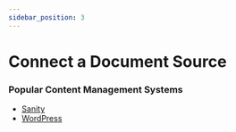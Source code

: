 ```yaml
---
sidebar_position: 3
---
```


# Connect a Document Source

### Popular Content Management Systems

- [Sanity](/tools/enthusiast/docs/plugins/sanity-cms-integration)
- [WordPress](/tools/enthusiast/docs/plugins/wordpress-integration)
